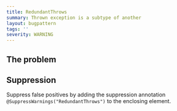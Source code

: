```yaml
---
title: RedundantThrows
summary: Thrown exception is a subtype of another
layout: bugpattern
tags: ''
severity: WARNING
---
```


<!--
*** AUTO-GENERATED, DO NOT MODIFY ***
To make changes, edit the @BugPattern annotation or the explanation in docs/bugpattern.
-->


## The problem


## Suppression
Suppress false positives by adding the suppression annotation `@SuppressWarnings("RedundantThrows")` to the enclosing element.
